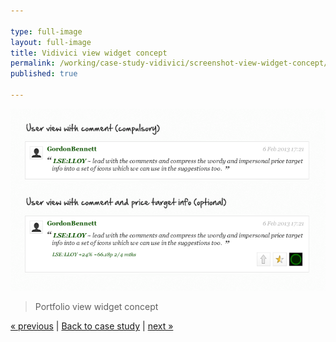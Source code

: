 ```yaml
---

type: full-image
layout: full-image
title: Vidivici view widget concept
permalink: /working/case-study-vidivici/screenshot-view-widget-concept/
published: true

---
```


<img src="/im/case-study/vidivici/full/vidivici-view-widget-concept.png">

> Portfolio view widget concept

[&laquo; previous](/working/case-study-vidivici/screenshot-portfolio-holdings) | [Back to case study](/working/case-study-vidivici/) | [next &raquo;](/working/case-study-vidivici/screenshot-views-chart)

